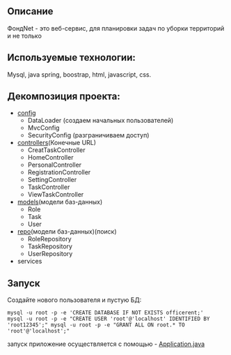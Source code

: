 ## Описание 
ФондNet - это веб-сервис, для планировки задач по уборки территорий и не только

## Используемые технологии:
Mysql, java spring, boostrap, html, javascript, css.

## Декомпозиция проекта:
- [config](https://github.com/alex-s2222/java_kurs/tree/main/src/main/java/com/main/app/config)
    - DataLoader (создаем начальных пользователей)
    - MvcConfig
    - SecurityConfig (разграничиваем доступ)
- [controllers](https://github.com/alex-s2222/java_kurs/tree/main/src/main/java/com/main/app/controllers)(Конечныe URL)
    - CreatTaskController
    - HomeController
    - PersonalController
    - RegistrationController
    - SettingController
    - TaskController
    - ViewTaskController
- [models](https://github.com/alex-s2222/java_kurs/tree/main/src/main/java/com/main/app/models)(модели баз-данных)
    - Role
    - Task
    - User
- [repo](https://github.com/alex-s2222/java_kurs/tree/main/src/main/java/com/main/app/repo)(модели баз-данных)(поиск)
    - RoleRepository
    - TaskRepository
    - UserRepository
- services


## Запуск
Создайте нового пользователя и пустую БД:

<code>mysql -u root -p -e 'CREATE DATABASE IF NOT EXISTS officerent;'
mysql -u root -p -e "CREATE USER 'root'@'localhost' IDENTIFIED BY 'root12345';"
mysql -u root -p -e "GRANT ALL ON root.* TO 'root'@'localhost';"
</code>

запуск приложение осуществляется с помощью - [Application.java](https://github.com/alex-s2222/java_kurs/tree/main/src/main/java/com/main/app)
